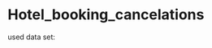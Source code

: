 # Hotel_booking_cancelations

used data set:
<a href ="https://github.com/Ashwani000/Hotel_booking_cancelations/blob/main/Hotel%20Bookings.xlsx1">

